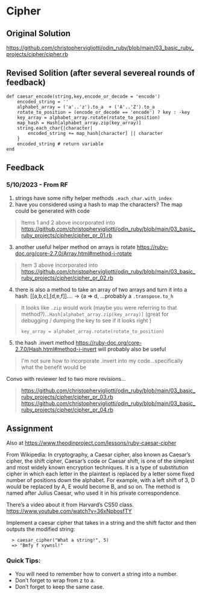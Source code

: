 # Cipher

## Original Solution

https://github.com/christophervigliotti/odin_ruby/blob/main/03_basic_ruby_projects/cipher/cipher.rb 

## Revised Solition (after several severeal rounds of feedback)

```
def caesar_encode(string,key,encode_or_decode = 'encode') 
    encoded_string = '' 
    alphabet_array = ('a'..'z').to_a  + ('A'..'Z').to_a
    rotate_to_position = (encode_or_decode == 'encode') ? key : -key
    key_array = alphabet_array.rotate(rotate_to_position)
    map_hash = Hash[alphabet_array.zip(key_array)]
    string.each_char{|character| 
        encoded_string += map_hash[character] || character
    }
    encoded_string # return variable
end
```

## Feedback

### 5/10/2023 - From RF 

1. strings have some nifty helper methods `.each_char.with_index `
2. have you considered using a hash to map the characters? The map could be generated with code

>Items 1 and 2 above incorporated into https://github.com/christophervigliotti/odin_ruby/blob/main/03_basic_ruby_projects/cipher/cipher_pr_01.rb 

3. another useful helper method on arrays is rotate https://ruby-doc.org/core-2.7.0/Array.html#method-i-rotate 

>Item 3 above incorporated into https://github.com/christophervigliotti/odin_ruby/blob/main/03_basic_ruby_projects/cipher/cipher_pr_02.rb 

4. there is also a method to take an array of two arrays and turn it into a hash.
[[a,b,c],[d,e,f]].... -> {a => d, ...probably a `.transpose.to_h`

> It looks like `.zip` would work (maybe you were referring to that method?)...`Hash[alphabet_array.zip(key_array)]` (great for debugging / dumping the key to see if it looks right
>)  
>```
>key_array = alphabet_array.rotate(rotate_to_position)
>```

5. the hash .invert method https://ruby-doc.org/core-2.7.0/Hash.html#method-i-invert
will probably also be useful

> I'm not sure how to incorporate .invert into my code...specifically what the benefit would be

Convo with reviewer led to two more revisions...

> https://github.com/christophervigliotti/odin_ruby/blob/main/03_basic_ruby_projects/cipher/cipher_pr_03.rb 
> https://github.com/christophervigliotti/odin_ruby/blob/main/03_basic_ruby_projects/cipher/cipher_pr_04.rb 

## Assignment 

Also at https://www.theodinproject.com/lessons/ruby-caesar-cipher

From Wikipedia: In cryptography, a Caesar cipher, also known as Caesar’s cipher, the shift cipher, Caesar’s code or Caesar shift, is one of the simplest and most widely known encryption techniques. It is a type of substitution cipher in which each letter in the plaintext is replaced by a letter some fixed number of positions down the alphabet. For example, with a left shift of 3, D would be replaced by A, E would become B, and so on. The method is named after Julius Caesar, who used it in his private correspondence.

There’s a video about it from Harvard’s CS50 class. https://www.youtube.com/watch?v=36xNpbosfTY

Implement a caesar cipher that takes in a string and the shift factor and then outputs the modified string:

```
  > caesar_cipher("What a string!", 5)
  => "Bmfy f xywnsl!"
```

### Quick Tips:

* You will need to remember how to convert a string into a number.
* Don’t forget to wrap from z to a.
* Don’t forget to keep the same case.